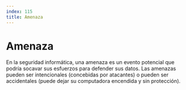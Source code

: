 ```yaml
---
index: 115
title: Amenaza
---
```

# Amenaza 

En la seguridad informática, una amenaza es un evento potencial que podría socavar sus esfuerzos para defender sus datos. Las amenazas pueden ser intencionales (concebidas por atacantes) o pueden ser accidentales (puede dejar su computadora encendida y sin protección).